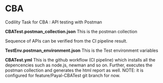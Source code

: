# CBA
Codility Task for CBA : API testing with Postman

**CBATest.postman_collection.json**
This is the postman collection 

Sequence of APIs can be verified from the CI pipeline result.

**TestEnv.postman_environment.json**
This is the Test environment variables

**CBATest.yml**
This is the github workflow (CI pipeline) which installs all the depencencies such as node.js, newman and so on. Further, executes the postman collection and generates the html report as well.
NOTE: it is configured for feature/Payal-CBATest git branch for now.
